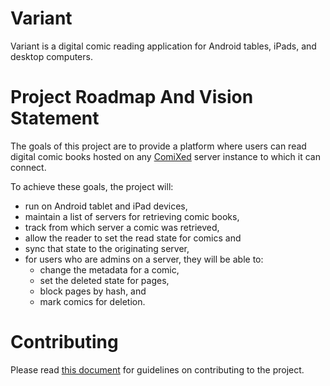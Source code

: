 # Variant

Variant is a digital comic reading application for Android tables, iPads, and desktop computers.

# Project Roadmap And Vision Statement

The goals of this project are to provide a platform where users can read digital comic books
hosted on any [ComiXed](http://www.comixedproject.org) server instance to which it can connect.

To achieve these goals, the project will:

  * run on Android tablet and iPad devices,
  * maintain a list of servers for retrieving comic books,
  * track from which server a comic was retrieved,
  * allow the reader to set the read state for comics and 
  * sync that state to the originating server,
  * for users who are admins on a server, they will be able to:
    * change the metadata for a comic,
    * set the deleted state for pages,
    * block pages by hash, and
    * mark comics for deletion.

# Contributing

 Please read [this document](./CONTRIBUTING.md) for guidelines on contributing to the project.
